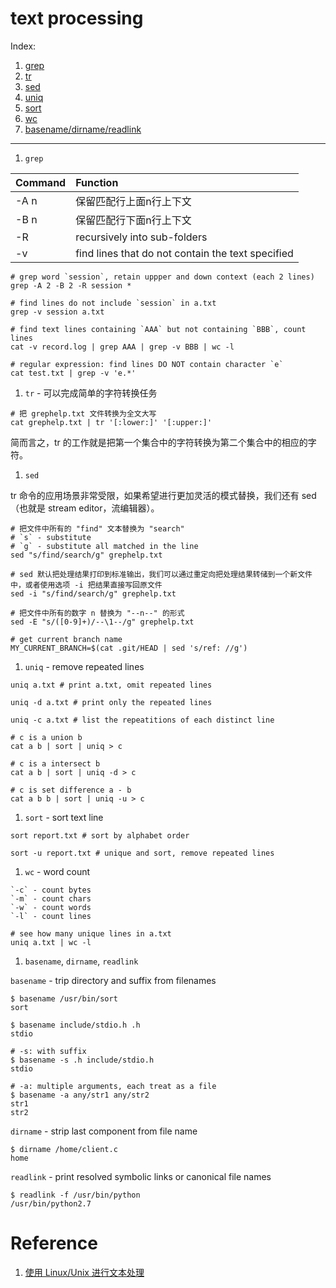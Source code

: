 text processing
=================

Index:

1. [grep](#grep)
1. [tr](#tr)
1. [sed](#sed)
1. [uniq](#uniq)
1. [sort](#sort)
1. [wc](#wc)
1. [basename/dirname/readlink](#basename_dirname_readlink)

---------------

1. <a name="grep">`grep`</a>

  | Command  |  Function |
  | :-------- |  :--------- |
  | -A n   | 保留匹配行上面n行上下文 |
  | -B n   | 保留匹配行下面n行上下文 |
  | -R     | recursively into sub-folders |
  | -v     | find lines that do not contain the text specified |

  ```shell
  # grep word `session`, retain uppper and down context (each 2 lines)
  grep -A 2 -B 2 -R session *

  # find lines do not include `session` in a.txt
  grep -v session a.txt

  # find text lines containing `AAA` but not containing `BBB`, count lines
  cat -v record.log | grep AAA | grep -v BBB | wc -l

  # regular expression: find lines DO NOT contain character `e`
  cat test.txt | grep -v 'e.*'
  ```

1. <a name="tr">`tr` - 可以完成简单的字符转换任务</a>

  ```shell
  # 把 grephelp.txt 文件转换为全文大写
  cat grephelp.txt | tr '[:lower:]' '[:upper:]'
  ```
  简而言之，tr 的工作就是把第一个集合中的字符转换为第二个集合中的相应的字符。

1. <a name="sed">`sed`</a>

  tr 命令的应用场景非常受限，如果希望进行更加灵活的模式替换，我们还有 sed（也就是 stream editor，流编辑器）。
  ```shell
  # 把文件中所有的 "find" 文本替换为 "search"
  # `s` - substitute
  # `g` - substitute all matched in the line
  sed "s/find/search/g" grephelp.txt

  # sed 默认把处理结果打印到标准输出，我们可以通过重定向把处理结果转储到一个新文件中，或者使用选项 -i 把结果直接写回原文件
  sed -i "s/find/search/g" grephelp.txt

  # 把文件中所有的数字 n 替换为 "--n--" 的形式
  sed -E "s/([0-9]+)/--\1--/g" grephelp.txt

  # get current branch name
  MY_CURRENT_BRANCH=$(cat .git/HEAD | sed 's/ref: //g')
  ```

1. <a name="uniq">`uniq` - remove repeated lines</a>

  ```shell
  uniq a.txt # print a.txt, omit repeated lines

  uniq -d a.txt # print only the repeated lines

  uniq -c a.txt # list the repeatitions of each distinct line

  # c is a union b
  cat a b | sort | uniq > c

  # c is a intersect b
  cat a b | sort | uniq -d > c

  # c is set difference a - b
  cat a b b | sort | uniq -u > c
  ```

1. <a name="sort">`sort` - sort text line</a>
  ```shell
  sort report.txt # sort by alphabet order

  sort -u report.txt # unique and sort, remove repeated lines
  ```

1. <a name="wc">`wc` - word count</a>

  ```shell
  `-c` - count bytes
  `-m` - count chars
  `-w` - count words
  `-l` - count lines

  # see how many unique lines in a.txt
  uniq a.txt | wc -l
   ```

1. <a name="basename_dirname_readlink">`basename`, `dirname`, `readlink`</a>

  `basename` - trip directory and suffix from filenames
  ```shell
  $ basename /usr/bin/sort
  sort

  $ basename include/stdio.h .h
  stdio

  # -s: with suffix
  $ basename -s .h include/stdio.h
  stdio

  # -a: multiple arguments, each treat as a file
  $ basename -a any/str1 any/str2
  str1
  str2
  ```

  `dirname` - strip last component from file name
  ```shell
  $ dirname /home/client.c
  home
  ```

  `readlink` - print resolved symbolic links or canonical file names
  ```shell
  $ readlink -f /usr/bin/python
  /usr/bin/python2.7
  ```


# Reference
1. [使用 Linux/Unix 进行文本处理](https://linux.cn/article-6611-1.html?hmsr=toutiao.io&utm_medium=toutiao.io&utm_source=toutiao.io)
